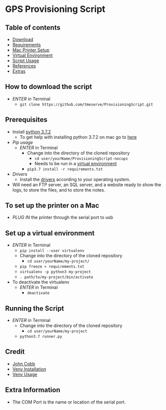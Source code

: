 # GPS Provisioning Script

## Table of contents
- [Download](#download)
- [Requirements](#requirements)
- [Mac Printer Setup](#printermac)
- [Virtual Environment](#venv)
- [Script Usage](#run)
- [References](#ref)
- [Extras](#extra)

<div id='download'/>

## How to download the script
- *ENTER* in Terminal
  - `git clone https://github.com/tmeserve/ProvisioningScript.git`

<div id='requirements'/>

## Prerequisites
- Install [python 3.7.2](https://www.python.org/downloads/release/python-372/)
  - To get help with installing python 3.7.2 on mac go to [here](https://www.youtube.com/watch?v=8BiYGIDCvvA)
- _Pip usage_
  - *ENTER* in Terminal
    - Change into the directory of the cloned repository
      - `cd user/yourName/ProvisioningScript-nocups`
      - Needs to be run in a [virtual environment](#venv)
    - `pip3.7 install -r requirements.txt`
- _Drivers_
  - Install the [drivers](https://docs.microsoft.com/en-us/sql/connect/odbc/linux-mac/installing-the-microsoft-odbc-driver-for-sql-server?view=sql-server-2017) according to your operating system.
- Will need an FTP server, an SQL server, and a website ready to show the logs, to store the files, and to store the notes.

<div id='printermac'/>

## To set up the printer on a Mac
- *PLUG IN* the printer through the serial port to usb

<div id='venv'/>

## Set up a virtual environment
- *ENTER* in Terminal
  - `pip install --user virtualenv`
  - Change into the directory of the cloned repository
    - `cd user/yourName/my-project/`
  - `pip freeze > requirements.txt`
  - `virtualenv -p python3 my-project`
  - `. path/to/my-project/bin/activate`
- To deactivate the virtualenv
  - *ENTER* in Terminal
    - `deactivate`

<div id='run'/>

## Running the Script
- *ENTER* in Terminal
  - Change into the directory of the cloned repository
    - `cd user/yourName/my-project`
  - `python3.7 runner.py`

<div id='ref'/>

## Credit
- [John Cobb](https://github.com/johncobb/cfgmdm)
- [Venv Installation](https://virtualenv.pypa.io/en/stable/installation/)
- [Venv Usage](https://virtualenv.pypa.io/en/stable/userguide/)

<div id='extra'/>

## Extra Information
- The COM Port is the name or location of the serial port.